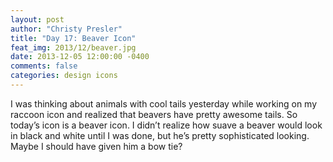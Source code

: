 ```yaml
---
layout: post
author: "Christy Presler"
title: "Day 17: Beaver Icon"
feat_img: 2013/12/beaver.jpg
date: 2013-12-05 12:00:00 -0400
comments: false
categories: design icons
---
```

I was thinking about animals with cool tails yesterday while working on my raccoon icon and realized that beavers have pretty awesome tails. So today’s icon is a beaver icon. I didn’t realize how suave a beaver would look in black and white until I was done, but he’s pretty sophisticated looking. Maybe I should have given him a bow tie?

<div class="row">
    <div class="col-sm-6 col-sm-offset-3">
        <img src="{{ site.blog_img_url | prepend: site.url }}{{page.feat_img}}" alt="" />
    </div>
</div>